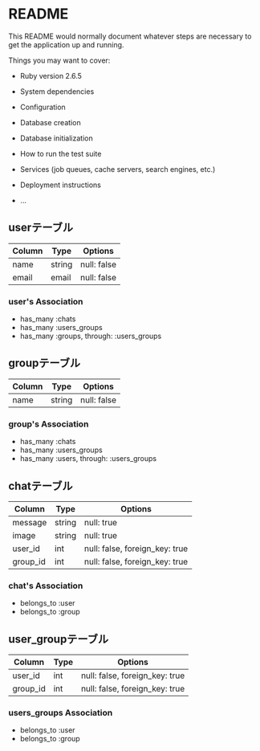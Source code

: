 # README

This README would normally document whatever steps are necessary to get the
application up and running.

Things you may want to cover:

* Ruby version
  2.6.5
* System dependencies

* Configuration

* Database creation

* Database initialization

* How to run the test suite

* Services (job queues, cache servers, search engines, etc.)

* Deployment instructions

* ...

## userテーブル

|Column|Type|Options|
|------|----|-------|
|name|string|null: false|
|email|email|null: false|

### user's Association
- has_many :chats
- has_many :users_groups
- has_many :groups, through: :users_groups



## groupテーブル

|Column|Type|Options|
|------|----|-------|
|name|string|null: false|

### group's Association
- has_many :chats
- has_many :users_groups
- has_many :users, through: :users_groups



## chatテーブル

|Column|Type|Options|
|------|----|-------|
|message|string|null: true|
|image|string|null: true|
|user_id|int|null: false, foreign_key: true|
|group_id|int|null: false, foreign_key: true|

### chat's Association
- belongs_to :user
- belongs_to :group



## user_groupテーブル

|Column|Type|Options|
|------|----|-------|
|user_id|int|null: false, foreign_key: true|
|group_id|int|null: false, foreign_key: true|

### users_groups Association
- belongs_to :user
- belongs_to :group